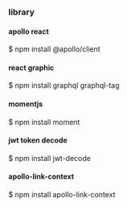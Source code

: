 ### library

#### apollo react
$ npm install @apollo/client

#### react graphic
$ npm install graphql graphql-tag

#### momentjs
$ npm install moment

#### jwt token decode
$ npm install jwt-decode

#### apollo-link-context
$ npm install apollo-link-context